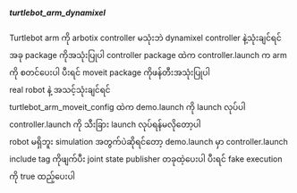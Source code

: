 <h5>turtlebot_arm_dynamixel</h5>
Turtlebot arm ကို arbotix controller မသုံးဘဲ dynamixel controller နဲ့သုံးချင်ရင် အခု package ကိုအသုံးပြုပါ
controller package ထဲက controller.launch က arm ကို စတင်ပေးပါ ပီးရင် moveit package ကိုဖန်တီးအသုံးပြုပါ
<br>
real robot နဲ့ အသင့်သုံးချင်ရင် <br>
turtlebot_arm_moveit_config ထဲက demo.launch ကို launch လုပ်ပါ <br>
controller.launch ကို သီးခြား launch လုပ်ရန်မလိုတော့ပါ
<br>
robot မရှိဘူး simulation အတွက်ပဲဆိုရင်တော့ demo.launch မှာ controller.launch include tag ကိုဖျက်ပီး joint state publisher တခုထဲ့ပေးပါ
ပီးရင် fake execution ကို true ထည့်ပေးပါ


